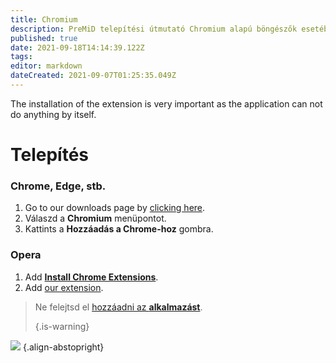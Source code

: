 ```yaml
---
title: Chromium
description: PreMiD telepítési útmutató Chromium alapú böngészők esetében
published: true
date: 2021-09-18T14:14:39.122Z
tags:
editor: markdown
dateCreated: 2021-09-07T01:25:35.049Z
---
```


The installation of the extension is very important as the application can not do anything by itself.

# Telepítés
### Chrome, Edge, stb.
1. Go to our downloads page by [clicking here](https://premid.app/downloads).
2. Válaszd a **Chromium** menüpontot.
3. Kattints a **Hozzáadás a Chrome-hoz** gombra.

### Opera
1. Add **[Install Chrome Extensions](https://addons.opera.com/en/extensions/details/install-chrome-extensions/)**.
2. Add [our extension](https://premid.app/downloads).

> Ne felejtsd el [hozzáadni az **alkalmazást**](/install). 
> 
> {.is-warning}

![](https://img.icons8.com/color/2x/chrome.png) {.align-abstopright}